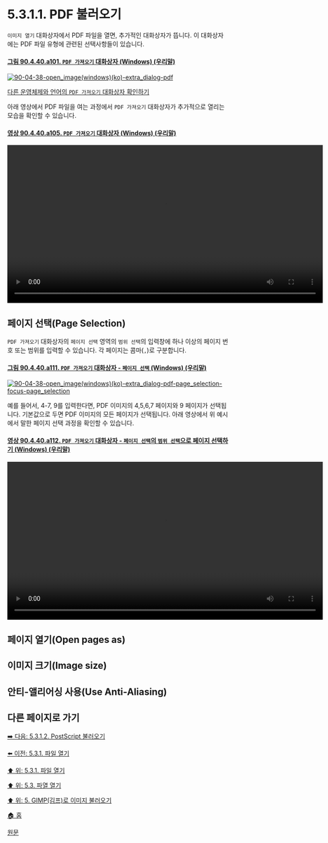 # 5.3.1.1. PDF 불러오기
`이미지 열기` 대화상자에서 PDF 파일을 열면, 추가적인 대화상자가 뜹니다. 이 대화상자에는 PDF 파일 유형에 관련된 선택사항들이 있습니다.

#### [그림 90.4.40.a101. `PDF 가져오기` 대화상자 (Windows) (우리말)](https://wonder13662.github.io/gimp/2.10.36_ko/90-04-40-import_from_pdf.html#%EA%B7%B8%EB%A6%BC-90440a101-pdf-%EA%B0%80%EC%A0%B8%EC%98%A4%EA%B8%B0-%EB%8C%80%ED%99%94%EC%83%81%EC%9E%90-windows-%EC%9A%B0%EB%A6%AC%EB%A7%90)
[![90-04-38-open_image(windows)(ko)-extra_dialog-pdf](https://github.com/wonder13662/gimp/assets/15767104/43a4c258-15c8-4070-806a-538078b8fd23)](https://wonder13662.github.io/gimp/2.10.36_ko/90-04-40-import_from_pdf.html#%EA%B7%B8%EB%A6%BC-90440a101-pdf-%EA%B0%80%EC%A0%B8%EC%98%A4%EA%B8%B0-%EB%8C%80%ED%99%94%EC%83%81%EC%9E%90-windows-%EC%9A%B0%EB%A6%AC%EB%A7%90)

[다른 운영체제와 언어의 `PDF 가져오기` 대화상자 확인하기](./90-04-40-import_from_pdf.md)

아래 영상에서 PDF 파일을 여는 과정에서 `PDF 가져오기` 대화상자가 추가적으로 열리는 모습을 확인할 수 있습니다.

#### [영상 90.4.40.a105. `PDF 가져오기` 대화상자 (Windows) (우리말)](https://wonder13662.github.io/gimp/2.10.36_ko/90-04-40-import_from_pdf.html#%EC%98%81%EC%83%81-90440a105-pdf-%EA%B0%80%EC%A0%B8%EC%98%A4%EA%B8%B0-%EB%8C%80%ED%99%94%EC%83%81%EC%9E%90-windows-%EC%9A%B0%EB%A6%AC%EB%A7%90)
<video controls="controls" width="720" src="https://github.com/wonder13662/gimp/assets/15767104/5fb81830-f54c-4cb4-a143-9b151997452e"></video>

## 페이지 선택(Page Selection)
`PDF 가져오기` 대화상자의 `페이지 선택` 영역의 `범위 선택`의 입력창에 하나 이상의 페이지 번호 또는 범위를 입력할 수 있습니다. 각 페이지는 콤마(`,`)로 구분합니다.

#### [그림 90.4.40.a111. `PDF 가져오기` 대화상자 - `페이지 선택` (Windows) (우리말)](https://wonder13662.github.io/gimp/2.10.36_ko/90-04-40-import_from_pdf.html#%EA%B7%B8%EB%A6%BC-90440a111-pdf-%EA%B0%80%EC%A0%B8%EC%98%A4%EA%B8%B0-%EB%8C%80%ED%99%94%EC%83%81%EC%9E%90---%ED%8E%98%EC%9D%B4%EC%A7%80-%EC%84%A0%ED%83%9D-windows-%EC%9A%B0%EB%A6%AC%EB%A7%90)
[![90-04-38-open_image(windows)(ko)-extra_dialog-pdf-page_selection-focus-page_selection](https://github.com/wonder13662/gimp/assets/15767104/34245ea5-a837-4026-b577-4d89469aa08c)](https://wonder13662.github.io/gimp/2.10.36_ko/90-04-40-import_from_pdf.html#%EA%B7%B8%EB%A6%BC-90440a111-pdf-%EA%B0%80%EC%A0%B8%EC%98%A4%EA%B8%B0-%EB%8C%80%ED%99%94%EC%83%81%EC%9E%90---%ED%8E%98%EC%9D%B4%EC%A7%80-%EC%84%A0%ED%83%9D-windows-%EC%9A%B0%EB%A6%AC%EB%A7%90)

예를 들어서, 4-7, 9를 입력한다면, PDF 이미지의 4,5,6,7 페이지와 9 페이지가 선택됩니다. 기본값으로 두면 PDF 이미지의 모든 페이지가 선택됩니다. 아래 영상에서 위 예시에서 말한 페이지 선택 과정을 확인할 수 있습니다.

#### [영상 90.4.40.a112. `PDF 가져오기` 대화상자 - `페이지 선택`의 `범위 선택`으로 페이지 선택하기 (Windows) (우리말)](https://wonder13662.github.io/gimp/2.10.36_ko/90-04-40-import_from_pdf.html#%EC%98%81%EC%83%81-90440a112-pdf-%EA%B0%80%EC%A0%B8%EC%98%A4%EA%B8%B0-%EB%8C%80%ED%99%94%EC%83%81%EC%9E%90---%ED%8E%98%EC%9D%B4%EC%A7%80-%EC%84%A0%ED%83%9D%EC%9D%98-%EB%B2%94%EC%9C%84-%EC%84%A0%ED%83%9D%EC%9C%BC%EB%A1%9C-%ED%8E%98%EC%9D%B4%EC%A7%80-%EC%84%A0%ED%83%9D%ED%95%98%EA%B8%B0-windows-%EC%9A%B0%EB%A6%AC%EB%A7%90)
<video controls="controls" width="720" src="https://github.com/wonder13662/gimp/assets/15767104/5b353e1e-80e1-475f-8d24-4a1df1b17a93"></video>

## 페이지 열기(Open pages as)

## 이미지 크기(Image size)

## 안티-앨리어싱 사용(Use Anti-Aliasing)

## 다른 페이지로 가기

[➡️ 다음: 5.3.1.2. PostScript 불러오기](./05-03-01-open-filex-02-import_from_postscript.md)

[⬅️ 이전: 5.3.1. 파일 열기](./05-03-01-open-file.md)

[⬆️ 위: 5.3.1. 파일 열기](./05-03-01-open-file.md)

[⬆️ 위: 5.3. 파열 열기](./05-03-00-opening-files.md)

[⬆️ 위: 5. GIMP(김프)로 이미지 불러오기](./05-00-getting-images-into-gimp.md)

[🏠 홈](./00-home.md)

[원문](https://docs.gimp.org/2.10/ko/gimp-using-fileformats-opening.html#file-pdf-load)
